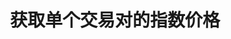 ---
title: 获取单个交易对的指数价格
position_number: 11
type: get
description: /v1/future-u/market/public/q/symbol-index-price
parameters:
    -
        name: symbol
        type: string
        mandatory: true
        default: N/A
        description: 交易对
        ranges:
content_markdown: 注：**此方法不需要签名**
left_code_blocks:
    -
        code_block: "public void getKLine() {\r\n\tString text = HttpUtil.get(URL + \"/data/api/v1/future-u/market/getKLine?market=btc_usdt&type=1min&since=0\");\r\n\tSystem.out.println(text);\r\n}"
        title: Java
        language: java
right_code_blocks:
    - code_block: |-
        {
         "msgInfo": {
            "code": "",
            "msg": ""
          },
          "msg": "",
          "data": {
            "p": 0, //价格
            "s": "", //交易对
            "t": 0 //时间
          },
          "code": 200
        }
      title: Response
      language: json
---